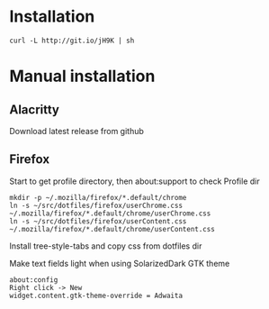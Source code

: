 # Installation

    curl -L http://git.io/jH9K | sh

# Manual installation

## Alacritty

Download latest release from github

## Firefox

Start to get profile directory, then about:support to check Profile dir

    mkdir -p ~/.mozilla/firefox/*.default/chrome
    ln -s ~/src/dotfiles/firefox/userChrome.css ~/.mozilla/firefox/*.default/chrome/userChrome.css
    ln -s ~/src/dotfiles/firefox/userContent.css ~/.mozilla/firefox/*.default/chrome/userContent.css

Install tree-style-tabs and copy css from dotfiles dir

Make text fields light when using SolarizedDark GTK theme

    about:config
    Right click -> New
    widget.content.gtk-theme-override = Adwaita
